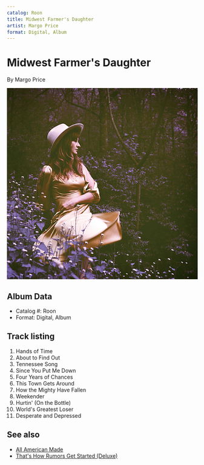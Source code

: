 ```yaml
---
catalog: Roon
title: Midwest Farmer's Daughter
artist: Margo Price
format: Digital, Album
---
```


# Midwest Farmer's Daughter

By Margo Price

![](../../assets/albumcovers/Margo_Price-Midwest_Farmers_Daughter.png)

## Album Data

- Catalog #: Roon
- Format: Digital, Album


## Track listing


1. Hands of Time
2. About to Find Out
3. Tennessee Song
4. Since You Put Me Down
5. Four Years of Chances
6. This Town Gets Around
7. How the Mighty Have Fallen
8. Weekender
9. Hurtin' (On the Bottle)
10. World's Greatest Loser
11. Desperate and Depressed


## See also

- [All American Made](All_American_Made.md)
- [That's How Rumors Get Started (Deluxe)](Thats_How_Rumors_Get_Started_Deluxe.md)
